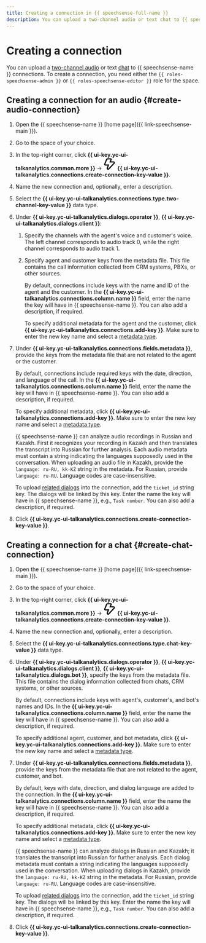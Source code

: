 ```yaml
---
title: Creating a connection in {{ speechsense-full-name }}
description: You can upload a two-channel audio or text chat to {{ speechsense-name }} connections.
---
```


# Creating a connection

You can upload a [two-channel audio](#create-audio-connection) or text [chat](#create-chat-connection) to {{ speechsense-name }} connections. To create a connection, you need either the `{{ roles-speechsense-admin }}` or `{{ roles-speechsense-editor }}` role for the space.

## Creating a connection for an audio {#create-audio-connection}

1. Open the {{ speechsense-name }} [home page]({{ link-speechsense-main }}).
1. Go to the space of your choice.
1. In the top-right corner, click **{{ ui-key.yc-ui-talkanalytics.common.more }}** → ![create](../../../_assets/console-icons/thunderbolt.svg) **{{ ui-key.yc-ui-talkanalytics.connections.create-connection-key-value }}**.
1. Name the new connection and, optionally, enter a description.
1. Select the **{{ ui-key.yc-ui-talkanalytics.connections.type.two-channel-key-value }}** data type.
1. Under **{{ ui-key.yc-ui-talkanalytics.dialogs.operator }}**, **{{ ui-key.yc-ui-talkanalytics.dialogs.client }}**:

    1. Specify the channels with the agent's voice and customer's voice. The left channel corresponds to audio track 0, while the right channel corresponds to audio track 1.
    1. Specify agent and customer keys from the metadata file. This file contains the call information collected from CRM systems, PBXs, or other sources.

        By default, connections include keys with the name and ID of the agent and the customer. In the **{{ ui-key.yc-ui-talkanalytics.connections.column.name }}** field, enter the name the key will have in {{ speechsense-name }}. You can also add a description, if required.

        To specify additional metadata for the agent and the customer, click **{{ ui-key.yc-ui-talkanalytics.connections.add-key }}**. Make sure to enter the new key name and select a [metadata type](../../concepts/resources-hierarchy.md#connection).

1. Under **{{ ui-key.yc-ui-talkanalytics.connections.fields.metadata }}**, provide the keys from the metadata file that are not related to the agent or the customer.

    By default, connections include required keys with the date, direction, and language of the call. In the **{{ ui-key.yc-ui-talkanalytics.connections.column.name }}** field, enter the name the key will have in {{ speechsense-name }}. You can also add a description, if required.

    To specify additional metadata, click **{{ ui-key.yc-ui-talkanalytics.connections.add-key }}**. Make sure to enter the new key name and select a [metadata type](../../concepts/resources-hierarchy.md#connection).

    {{ speechsense-name }} can analyze audio recordings in Russian and Kazakh. First it recognizes your recording in Kazakh and then translates the transcript into Russian for further analysis. Each audio metadata must contain a string indicating the languages supposedly used in the conversation. When uploading an audio file in Kazakh, provide the `language: ru-RU, kk-KZ` string in the metadata. For Russian, provide `language: ru-RU`. Language codes are case-insensitive.

    To upload [related dialogs](../../concepts/dialogs.md#related-dialogs) into the connection, add the `ticket_id` string key. The dialogs will be linked by this key. Enter the name the key will have in {{ speechsense-name }}, e.g., `Task number`. You can also add a description, if required.

1. Click **{{ ui-key.yc-ui-talkanalytics.connections.create-connection-key-value }}**.

## Creating a connection for a chat {#create-chat-connection}

1. Open the {{ speechsense-name }} [home page]({{ link-speechsense-main }}).
1. Go to the space of your choice.
1. In the top-right corner, click **{{ ui-key.yc-ui-talkanalytics.common.more }}** → ![create](../../../_assets/console-icons/thunderbolt.svg) **{{ ui-key.yc-ui-talkanalytics.connections.create-connection-key-value }}**.
1. Name the new connection and, optionally, enter a description.
1. Select the **{{ ui-key.yc-ui-talkanalytics.connections.type.chat-key-value }}** data type.
1. Under **{{ ui-key.yc-ui-talkanalytics.dialogs.operator }}**, **{{ ui-key.yc-ui-talkanalytics.dialogs.client }}**, **{{ ui-key.yc-ui-talkanalytics.dialogs.bot }}**, specify the keys from the metadata file. This file contains the dialog information collected from chats, CRM systems, or other sources.

    By default, connections include keys with agent's, customer's, and bot's names and IDs. In the **{{ ui-key.yc-ui-talkanalytics.connections.column.name }}** field, enter the name the key will have in {{ speechsense-name }}. You can also add a description, if required.

    To specify additional agent, customer, and bot metadata, click **{{ ui-key.yc-ui-talkanalytics.connections.add-key }}**. Make sure to enter the new key name and select a [metadata type](../../concepts/resources-hierarchy.md#connection).

1. Under **{{ ui-key.yc-ui-talkanalytics.connections.fields.metadata }}**, provide the keys from the metadata file that are not related to the agent, customer, and bot.

    By default, keys with date, direction, and dialog language are added to the connection. In the **{{ ui-key.yc-ui-talkanalytics.connections.column.name }}** field, enter the name the key will have in {{ speechsense-name }}. You can also add a description, if required.

    To specify additional metadata, click **{{ ui-key.yc-ui-talkanalytics.connections.add-key }}**. Make sure to enter the new key name and select a [metadata type](../../concepts/resources-hierarchy.md#connection).

    {{ speechsense-name }} can analyze dialogs in Russian and Kazakh; it translates the transcript into Russian for further analysis. Each dialog metadata must contain a string indicating the languages supposedly used in the conversation. When uploading dialogs in Kazakh, provide the `language: ru-RU, kk-KZ` string in the metadata. For Russian, provide `language: ru-RU`. Language codes are case-insensitive.

    To upload [related dialogs](../../concepts/dialogs.md#related-dialogs) into the connection, add the `ticket_id` string key. The dialogs will be linked by this key. Enter the name the key will have in {{ speechsense-name }}, e.g., `Task number`. You can also add a description, if required.

1. Click **{{ ui-key.yc-ui-talkanalytics.connections.create-connection-key-value }}**.
